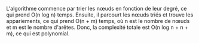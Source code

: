 L'algorithme commence par trier les nœuds en fonction de leur degré, ce qui prend O(n log n) temps.
Ensuite, il parcourt les nœuds triés et trouve les appariements, ce qui prend O(n + m) temps,
où n est le nombre de nœuds et m est le nombre d'arêtes.
Donc, la complexité totale est O(n log n + n + m), ce qui est polynomial.

